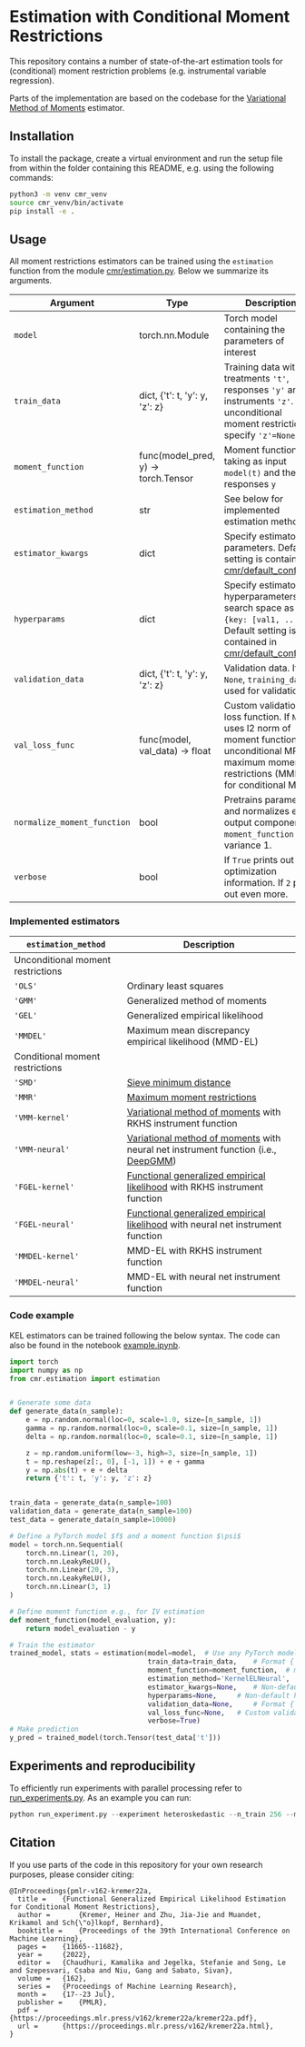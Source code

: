 # Estimation with Conditional Moment Restrictions
This repository contains a number of state-of-the-art estimation tools for (conditional) moment restriction problems (e.g. instrumental variable regression).

Parts of the implementation are based on the codebase for the [Variational Method of Moments](https://github.com/CausalML/VMM) estimator.

## Installation
To install the package, create a virtual environment and run the setup file from within the folder containing this README, e.g. using the following commands:
```bash
python3 -m venv cmr_venv
source cmr_venv/bin/activate
pip install -e .
```

## Usage
All moment restrictions estimators can be trained using the ```estimation``` function from the module [cmr/estimation.py](https://github.com/HeinerKremer/conditional-moment-restrictions/blob/main/cmr/estimation.py).
Below we summarize its arguments.

| Argument                | Type | Description                                                   |
|-----------------------|-------------|--------------------------------------------------------|
| ```model``` | torch.nn.Module | Torch model containing the parameters of interest |
| ```train_data``` | dict, {'t': t, 'y': y, 'z': z} | Training data with treatments ```'t'```, responses ```'y'``` and instruments ```'z'```. For unconditional moment restrictions specify ```'z'=None```. |
| ```moment_function``` | func(model_pred, y) -> torch.Tensor | Moment function $\psi$, taking as input ```model(t)``` and the responses ```y``` |
| ```estimation_method``` | str | See below for implemented estimation methods |
| ```estimator_kwargs``` | dict | Specify estimator parameters. Default setting is contained in [cmr/default_config.py](https://github.com/HeinerKremer/conditional-moment-restrictions/blob/main/cmr/default_config.py)|
| ```hyperparams``` | dict | Specify estimator hyperparameters search space as ```{key: [val1, ...,]}```. Default setting is contained in [cmr/default_config.py](https://github.com/HeinerKremer/conditional-moment-restrictions/blob/main/cmr/default_config.py) |
| ```validation_data``` | dict, {'t': t, 'y': y, 'z': z} | Validation data. If ```None```, ```training_data``` is used for validation.|
| ```val_loss_func``` | func(model, val_data) -> float | Custom validation loss function. If `None` uses l2 norm of moment function for unconditional MR and maximum moment restrictions (MMR) for conditional MR.|
| ```normalize_moment_function``` | bool | Pretrains parameters and normalizes every output component of `moment_function` to variance 1. |
| ```verbose``` | bool | If `True` prints out optimization information. If `2` prints out even more. |

### Implemented estimators
| `estimation_method`               | Description                                                   |
|-----------------------|-----------------------------------------------------------|
| Unconditional moment restrictions  | |
| `'OLS'`| Ordinary least squares |
| `'GMM'`| Generalized method of moments |
| `'GEL'`| Generalized empirical likelihood |
| `'MMDEL'`| Maximum mean discrepancy empirical likelihood (MMD-EL) |
| Conditional moment restrictions | |
| `'SMD'`| [Sieve minimum distance](https://onlinelibrary.wiley.com/doi/epdf/10.1111/1468-0262.00470) |
| `'MMR'`| [Maximum moment restrictions](https://arxiv.org/abs/2010.07684) |
| `'VMM-kernel'`| [Variational method of moments](https://arxiv.org/abs/2012.09422) with RKHS instrument function |
| `'VMM-neural'`| [Variational method of moments](https://arxiv.org/abs/2012.09422) with neural net instrument function (i.e., [DeepGMM](https://arxiv.org/abs/1905.12495))|
| `'FGEL-kernel'`| [Functional generalized empirical likelihood](https://proceedings.mlr.press/v162/kremer22a.html) with RKHS instrument function |
| `'FGEL-neural'`| [Functional generalized empirical likelihood](https://proceedings.mlr.press/v162/kremer22a.html) with neural net instrument function |
| `'MMDEL-kernel'`| MMD-EL with RKHS instrument function |
| `'MMDEL-neural'`| MMD-EL with neural net instrument function |




### Code example
KEL estimators can be trained following the below syntax. The code can also be found in the notebook [example.ipynb](https://github.com/HeinerKremer/conditional-moment-restrictions/blob/main/example.ipynb).

```python
import torch
import numpy as np
from cmr.estimation import estimation


# Generate some data
def generate_data(n_sample):
    e = np.random.normal(loc=0, scale=1.0, size=[n_sample, 1])
    gamma = np.random.normal(loc=0, scale=0.1, size=[n_sample, 1])
    delta = np.random.normal(loc=0, scale=0.1, size=[n_sample, 1])

    z = np.random.uniform(low=-3, high=3, size=[n_sample, 1])
    t = np.reshape(z[:, 0], [-1, 1]) + e + gamma
    y = np.abs(t) + e + delta
    return {'t': t, 'y': y, 'z': z}


train_data = generate_data(n_sample=100)
validation_data = generate_data(n_sample=100)
test_data = generate_data(n_sample=10000)

# Define a PyTorch model $f$ and a moment function $\psi$
model = torch.nn.Sequential(
    torch.nn.Linear(1, 20),
    torch.nn.LeakyReLU(),
    torch.nn.Linear(20, 3),
    torch.nn.LeakyReLU(),
    torch.nn.Linear(3, 1)
)

# Define moment function e.g., for IV estimation
def moment_function(model_evaluation, y):
    return model_evaluation - y

# Train the estimator
trained_model, stats = estimation(model=model,  # Use any PyTorch model
                                  train_data=train_data,    # Format {'t': t, 'y': y, 'z': z}
                                  moment_function=moment_function,  # moment_function(model_eval, y) -> (n_sample, dim_y)
                                  estimation_method='KernelELNeural',   # Method in ['OLS', 'GMM', 'GEL', 'KernelEL', 'KernelMMR', 'SMD', 'KernelVMM', 'NeuralVMM', 'KernelELKernel', 'KernelELNeural', 'KernelFGEL', 'NeuralFGEL']
                                  estimator_kwargs=None,    # Non-default arguments for estimators (default at `cmr.default_config.py`)
                                  hyperparams=None,     # Non-default hyperparams for estimators as {name: [val1, ..]}
                                  validation_data=None,     # Format {'t': t, 'y': y, 'z': z}
                                  val_loss_func=None,   # Custom validation loss: val_loss_func(model, validation_data) -> float
                                  verbose=True)
# Make prediction
y_pred = trained_model(torch.Tensor(test_data['t']))
```

## Experiments and reproducibility
To efficiently run experiments with parallel processing refer to [run_experiments.py](https://github.com/HeinerKremer/Kernel-EL/blob/main/run_experiment.py).
As an example you can run:
```python
python run_experiment.py --experiment heteroskedastic --n_train 256 --method KernelELNeural --rollouts 10
```


[comment]: <> (## Reproducibility)

[comment]: <> (The experimental results presented in the [paper]&#40;https://proceedings.mlr.press/v162/kremer22a.html&#41; can be reproduced by running the script [run_experiment.py]&#40;run_experiment.py&#41; via)

[comment]: <> (```)

[comment]: <> (python3 run_experiment.py --experiment exp --run_all --method method --rollouts 50)

[comment]: <> (```)

[comment]: <> (with `exp in ['heteroskedastic', 'network_iv']` and `methods in []`.)

## Citation
If you use parts of the code in this repository for your own research purposes, please consider citing:
```
@InProceedings{pmlr-v162-kremer22a,
  title = 	 {Functional Generalized Empirical Likelihood Estimation for Conditional Moment Restrictions},
  author =       {Kremer, Heiner and Zhu, Jia-Jie and Muandet, Krikamol and Sch{\"o}lkopf, Bernhard},
  booktitle = 	 {Proceedings of the 39th International Conference on Machine Learning},
  pages = 	 {11665--11682},
  year = 	 {2022},
  editor = 	 {Chaudhuri, Kamalika and Jegelka, Stefanie and Song, Le and Szepesvari, Csaba and Niu, Gang and Sabato, Sivan},
  volume = 	 {162},
  series = 	 {Proceedings of Machine Learning Research},
  month = 	 {17--23 Jul},
  publisher =    {PMLR},
  pdf = 	 {https://proceedings.mlr.press/v162/kremer22a/kremer22a.pdf},
  url = 	 {https://proceedings.mlr.press/v162/kremer22a.html},
}
```

